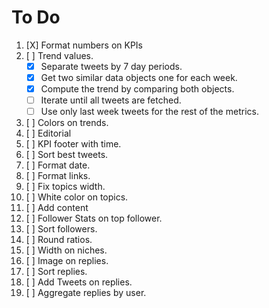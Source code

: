 # To Do

 1. [X] Format numbers on KPIs
 2. [ ] Trend values.
    - [X] Separate tweets by 7 day periods.
    - [X] Get two similar data objects one for each week.
    - [X] Compute the trend by comparing both objects.
    - [ ] Iterate until all tweets are fetched.
    - [ ] Use only last week tweets for the rest of the metrics.

 3. [ ] Colors on trends.
 4. [ ] Editorial
 5. [ ] KPI footer with time.
 6. [ ] Sort best tweets.
 7. [ ] Format date.
 8. [ ] Format links.
 9. [ ] Fix topics width.
10. [ ] White color on topics.
11. [ ] Add content
12. [ ] Follower Stats on top follower.
13. [ ] Sort followers.
14. [ ] Round ratios.
15. [ ] Width on niches.
16. [ ] Image on replies.
17. [ ] Sort replies.
18. [ ] Add Tweets on replies.
19. [ ] Aggregate replies by user.
